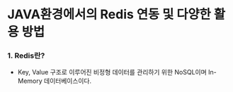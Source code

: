 <h1>JAVA환경에서의 Redis 연동 및 다양한 활용 방법</h1>

<h3>1. Redis란?</h3>

- Key, Value 구조로 이루어진 비정형 데이터를 관리하기 위한 NoSQL이며 In-Memory 데이터베이스이다.

<br/>
